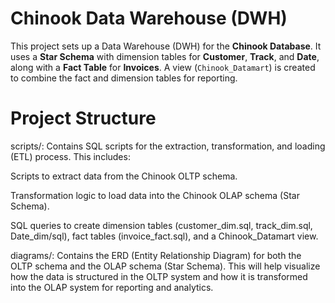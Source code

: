 # Chinook Data Warehouse (DWH)

This project sets up a Data Warehouse (DWH) for the **Chinook Database**. It uses a **Star Schema** with dimension tables for **Customer**, **Track**, and **Date**, along with a **Fact Table** for **Invoices**. A view (`Chinook_Datamart`) is created to combine the fact and dimension tables for reporting.

# Project Structure
scripts/: Contains SQL scripts for the extraction, transformation, and loading (ETL) process. This includes:

Scripts to extract data from the Chinook OLTP schema.

Transformation logic to load data into the Chinook OLAP schema (Star Schema).

SQL queries to create dimension tables (customer_dim.sql, track_dim.sql, Date_dim/sql), fact tables (invoice_fact.sql), and a Chinook_Datamart view.

diagrams/: Contains the ERD (Entity Relationship Diagram) for both the OLTP schema and the OLAP schema (Star Schema). This will help visualize how the data is structured in the OLTP system and how it is transformed into the OLAP system for reporting and analytics.
